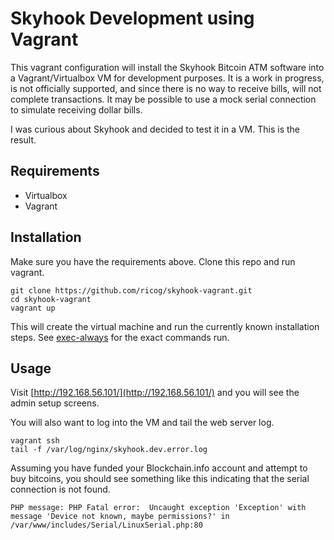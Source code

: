 # Skyhook Development using Vagrant

This vagrant configuration will install the Skyhook Bitcoin ATM software into
a Vagrant/Virtualbox VM for development purposes. It is a work in progress, is
not officially supported, and since there is no way to receive bills, will not
complete transactions. It may be possible to use a mock serial connection to
simulate receiving dollar bills.

I was curious about Skyhook and decided to test it in a VM. This is the result.

## Requirements

- Virtualbox
- Vagrant

## Installation

Make sure you have the requirements above. Clone this repo and run vagrant.

    git clone https://github.com/ricog/skyhook-vagrant.git
    cd skyhook-vagrant
    vagrant up

This will create the virtual machine and run the currently known installation
steps. See [exec-always](puphpet/files/exec-once/skyhook.sh) for the exact
commands run.

## Usage

Visit [http://192.168.56.101/](http://192.168.56.101/) and you will see the
admin setup screens.

You will also want to log into the VM and tail the web server log.

    vagrant ssh
    tail -f /var/log/nginx/skyhook.dev.error.log

Assuming you have funded your Blockchain.info account and attempt to buy
bitcoins, you should see something like this indicating that the serial
connection is not found.

    PHP message: PHP Fatal error:  Uncaught exception 'Exception' with message 'Device not known, maybe permissions?' in /var/www/includes/Serial/LinuxSerial.php:80
